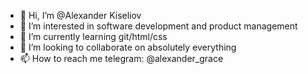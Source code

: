 - 👋 Hi, I’m @Alexander Kiseliov
- 👀 I’m interested in software development and product management
- 🌱 I’m currently learning git/html/css
- 💞️ I’m looking to collaborate on absolutely everything
- 📫 How to reach me telegram: @alexander_grace

<!---
alexkizen/alexkizen is a ✨ special ✨ repository because its `README.md` (this file) appears on your GitHub profile.
You can click the Preview link to take a look at your changes.
--->
